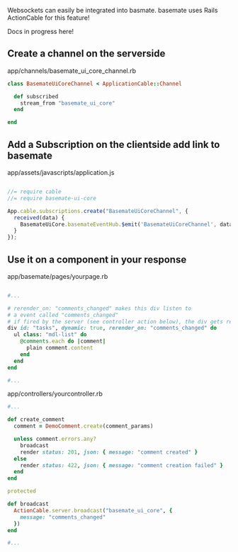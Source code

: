 Websockets can easily be integrated into basmate. basemate uses Rails ActionCable
for this feature!

Docs in progress here!

## Create a channel on the serverside

app/channels/basemate\_ui\_core_channel.rb

```ruby
class BasemateUiCoreChannel < ApplicationCable::Channel

  def subscribed
    stream_from "basemate_ui_core"
  end

end

```

## Add a Subscription on the clientside add link to basemate

app/assets/javascripts/application.js

```javascript

//= require cable
//= require basemate-ui-core

App.cable.subscriptions.create("BasemateUiCoreChannel", {
  received(data) {
    BasemateUiCore.basemateEventHub.$emit('BasemateUiCoreChannel', data)
  }
});

```

## Use it on a component in your response

app/basemate/pages/yourpage.rb

```ruby

#...

# rerender_on: "comments_changed" makes this div listen to
# a event called "comments_changed"
# if fired by the server (see controller action below), the div gets rerendered
div id: "tasks", dynamic: true, rerender_on: "comments_changed" do
  ul class: "mdl-list" do
    @comments.each do |comment|
      plain comment.content
    end
  end
end

#...

```


app/controllers/yourcontroller.rb


```ruby
#...

def create_comment
  comment = DemoComment.create(comment_params)

  unless comment.errors.any?
    broadcast
    render status: 201, json: { message: "comment created" }
  else
    render status: 422, json: { message: "comment creation failed" }
  end
end

protected

def broadcast
  ActionCable.server.broadcast("basemate_ui_core", {
    message: "comments_changed"
  })
end

#...
```
